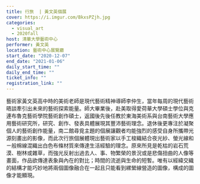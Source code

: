 ```yaml
---
title: 行旅  | 黃文英個展
cover: https://i.imgur.com/BkxsPZjh.jpg
categories:
  - visual_art
  - 2020fall
host: 清華大學藝術中心
performer: 黃文英
location: 藝術中心展覽廳
start_date: "2020-12-07"
end_date: "2021-01-06"
daily_start_time: ""
daily_end_time: ""
ticket_info: ""
registration_link: ""
---
```

藝術家黃文英高中時的美術老師是現代藝術精神導師李仲生，當年每周的現代藝術晤談牽引出未來的藝術探索能量。師大畢業後，赴美取得愛荷華大學碩士學位與克連布魯克藝術學院藝術創作碩士，返國後先後任教於東海美術系與台南藝術大學應用藝術研究所，研究、創作、發表具體展現其豐沛藝術理念。退休後更專注於凝聚個人的藝術創作能量，南二館尋覓主題的個展讓觀者均能強烈的感受自身所攜帶光源刻畫出的影像，而此次行旅個展體現出藝術家以手工梭織結合夜光紗、螢光線和ㄧ般棉線混織出白色布條材質來傳達生活經驗的理念。原來所見是乾枯的岩石荒漠、樹林或雜草，而強光反射出過去人、事、物繁榮的景況或是悲傷扭曲的人像等畫面，作品欲傳達表象與內在的對比；時間的流逝與生命的短暫。唯有以經緯交織的結構才能巧妙地將兩個圖像融合在一起且只能看到縲縈線營造的圖像，構成的圖像才能顯現。